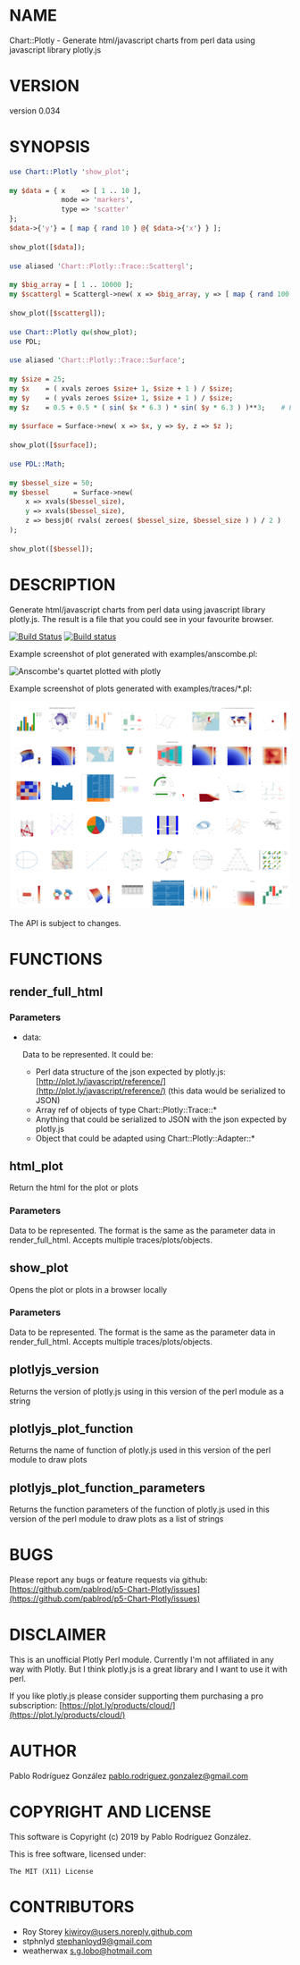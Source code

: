 # NAME

Chart::Plotly - Generate html/javascript charts from perl data using javascript library plotly.js

# VERSION

version 0.034

# SYNOPSIS

```perl
use Chart::Plotly 'show_plot';

my $data = { x    => [ 1 .. 10 ],
             mode => 'markers',
             type => 'scatter'
};
$data->{'y'} = [ map { rand 10 } @{ $data->{'x'} } ];

show_plot([$data]);

use aliased 'Chart::Plotly::Trace::Scattergl';

my $big_array = [ 1 .. 10000 ];
my $scattergl = Scattergl->new( x => $big_array, y => [ map { rand 100 } @$big_array ] );

show_plot([$scattergl]);

use Chart::Plotly qw(show_plot);
use PDL;

use aliased 'Chart::Plotly::Trace::Surface';

my $size = 25;
my $x    = ( xvals zeroes $size+ 1, $size + 1 ) / $size;
my $y    = ( yvals zeroes $size+ 1, $size + 1 ) / $size;
my $z    = 0.5 + 0.5 * ( sin( $x * 6.3 ) * sin( $y * 6.3 ) )**3;    # Bumps

my $surface = Surface->new( x => $x, y => $y, z => $z );

show_plot([$surface]);

use PDL::Math;

my $bessel_size = 50;
my $bessel      = Surface->new(
    x => xvals($bessel_size),
    y => xvals($bessel_size),
    z => bessj0( rvals( zeroes( $bessel_size, $bessel_size ) ) / 2 )
);

show_plot([$bessel]);
```

# DESCRIPTION

Generate html/javascript charts from perl data using javascript library plotly.js. The result
is a file that you could see in your favourite browser.

[![Build Status](https://travis-ci.org/pablrod/p5-Chart-Plotly.png?branch=master)](https://travis-ci.org/pablrod/p5-Chart-Plotly)
[![Build status](https://ci.appveyor.com/api/projects/status/wbur95v3sjk4mv6d/branch/master?svg=true)](https://ci.appveyor.com/project/pablrod/p5-chart-plotly/branch/master)

Example screenshot of plot generated with examples/anscombe.pl:

![Anscombe's quartet plotted with plotly](https://raw.githubusercontent.com/pablrod/p5-Chart-Plotly/master/examples/anscombe.png)

Example screenshot of plots generated with examples/traces/\*.pl:

![Montage of all examples](https://raw.githubusercontent.com/pablrod/p5-Chart-Plotly/master/examples/montage_all_traces.png)

The API is subject to changes.

# FUNCTIONS

## render\_full\_html

### Parameters

- data:

    Data to be represented. It could be:

    - Perl data structure of the json expected by plotly.js: [http://plot.ly/javascript/reference/](http://plot.ly/javascript/reference/) (this data would be serialized to JSON)
    - Array ref of objects of type Chart::Plotly::Trace::\*
    - Anything that could be serialized to JSON with the json expected by plotly.js
    - Object that could be adapted using Chart::Plotly::Adapter::\*

## html\_plot

Return the html for the plot or plots

### Parameters

Data to be represented. The format is the same as the parameter data in render\_full\_html. Accepts multiple traces/plots/objects.

## show\_plot

Opens the plot or plots in a browser locally

### Parameters

Data to be represented. The format is the same as the parameter data in render\_full\_html. Accepts multiple traces/plots/objects.

## plotlyjs\_version

Returns the version of plotly.js using in this version of the perl module as a string

## plotlyjs\_plot\_function

Returns the name of function of plotly.js used in this version of the perl module to draw plots

## plotlyjs\_plot\_function\_parameters

Returns the function parameters of the function of plotly.js used in this version of the perl module to draw plots as a list of strings

# BUGS

Please report any bugs or feature requests via github: [https://github.com/pablrod/p5-Chart-Plotly/issues](https://github.com/pablrod/p5-Chart-Plotly/issues)

# DISCLAIMER

This is an unofficial Plotly Perl module. Currently I'm not affiliated in any way with Plotly. 
But I think plotly.js is a great library and I want to use it with perl.

If you like plotly.js please consider supporting them purchasing a pro subscription: [https://plot.ly/products/cloud/](https://plot.ly/products/cloud/)

# AUTHOR

Pablo Rodríguez González <pablo.rodriguez.gonzalez@gmail.com>

# COPYRIGHT AND LICENSE

This software is Copyright (c) 2019 by Pablo Rodríguez González.

This is free software, licensed under:

```
The MIT (X11) License
```

# CONTRIBUTORS

- Roy Storey <kiwiroy@users.noreply.github.com>
- stphnlyd <stephanloyd9@gmail.com>
- weatherwax <s.g.lobo@hotmail.com>
